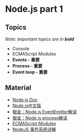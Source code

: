 # Node.js part 1

## Topics

*Note: important topics are in **bold***

- Console
- ECMAScript Modules
- **Events - 重要**
- **Process - 重要**
- **Event loop - 重要**

## Material
 - [Node.js Doc](https://nodejs.org/docs/latest-v11.x/api/)
 - [Node.js中文版](http://nodejs.cn/api/)
 - [掘金：Node.js EventEmitter解读](https://juejin.im/post/5b0189fe51882567161ad8ef)
 - [掘金：Node.js process解读](https://juejin.im/post/5b0e97bef265da0914072515)
 - [ECMAScript Modules](https://www.html.cn/archives/10283)
 - [NodeJS 事件系统详解](https://blog.csdn.net/zccz14/article/details/51463715)